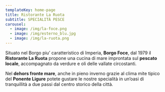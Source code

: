 ```yaml
---
templateKey: home-page
title: Ristorante La Ruota
subtitle: SPECIALITÀ PESCE
carousel:
  - image: /img/la-foce.png
  - image: /img/esterno_blu.jpg
  - image: /img/la-ruota.png
---
```

Situato nel Borgo piu’ caratteristico di Imperia, **Borgo Foce**, dal 1979 il **Ristorante La Ruota** propone una cucina di mare improntata sul **pescato locale**, accompagnato da verdure e oli delle vallate circostanti.

Nel **dehors fronte mare**, anche in pieno inverno grazie al clima mite tipico del **Ponente Ligure** potete gustare le nostre specialità in un’oasi di tranquillità a due passi dal centro storico della città.
